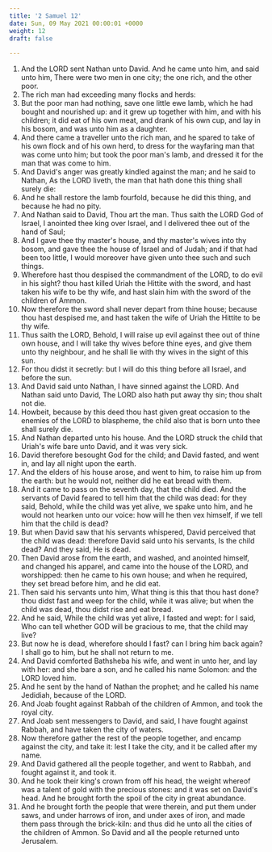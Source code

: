 ```yaml
---
title: '2 Samuel 12'
date: Sun, 09 May 2021 00:00:01 +0000
weight: 12
draft: false
  
---
```


1. And the LORD sent Nathan unto David. And he came unto him, and said unto him, There were two men in one city; the one rich, and the other poor.
2. The rich man had exceeding many flocks and herds:
3. But the poor man had nothing, save one little ewe lamb, which he had bought and nourished up: and it grew up together with him, and with his children; it did eat of his own meat, and drank of his own cup, and lay in his bosom, and was unto him as a daughter.
4. And there came a traveller unto the rich man, and he spared to take of his own flock and of his own herd, to dress for the wayfaring man that was come unto him; but took the poor man's lamb, and dressed it for the man that was come to him.
5. And David's anger was greatly kindled against the man; and he said to Nathan, As the LORD liveth, the man that hath done this thing shall surely die:
6. And he shall restore the lamb fourfold, because he did this thing, and because he had no pity.
7. And Nathan said to David, Thou art the man. Thus saith the LORD God of Israel, I anointed thee king over Israel, and I delivered thee out of the hand of Saul;
8. And I gave thee thy master's house, and thy master's wives into thy bosom, and gave thee the house of Israel and of Judah; and if that had been too little, I would moreover have given unto thee such and such things.
9. Wherefore hast thou despised the commandment of the LORD, to do evil in his sight? thou hast killed Uriah the Hittite with the sword, and hast taken his wife to be thy wife, and hast slain him with the sword of the children of Ammon.
10. Now therefore the sword shall never depart from thine house; because thou hast despised me, and hast taken the wife of Uriah the Hittite to be thy wife.
11. Thus saith the LORD, Behold, I will raise up evil against thee out of thine own house, and I will take thy wives before thine eyes, and give them unto thy neighbour, and he shall lie with thy wives in the sight of this sun.
12. For thou didst it secretly: but I will do this thing before all Israel, and before the sun.
13. And David said unto Nathan, I have sinned against the LORD. And Nathan said unto David, The LORD also hath put away thy sin; thou shalt not die.
14. Howbeit, because by this deed thou hast given great occasion to the enemies of the LORD to blaspheme, the child also that is born unto thee shall surely die.
15. And Nathan departed unto his house. And the LORD struck the child that Uriah's wife bare unto David, and it was very sick.
16. David therefore besought God for the child; and David fasted, and went in, and lay all night upon the earth.
17. And the elders of his house arose, and went to him, to raise him up from the earth: but he would not, neither did he eat bread with them.
18. And it came to pass on the seventh day, that the child died. And the servants of David feared to tell him that the child was dead: for they said, Behold, while the child was yet alive, we spake unto him, and he would not hearken unto our voice: how will he then vex himself, if we tell him that the child is dead?
19. But when David saw that his servants whispered, David perceived that the child was dead: therefore David said unto his servants, Is the child dead? And they said, He is dead.
20. Then David arose from the earth, and washed, and anointed himself, and changed his apparel, and came into the house of the LORD, and worshipped: then he came to his own house; and when he required, they set bread before him, and he did eat.
21. Then said his servants unto him, What thing is this that thou hast done? thou didst fast and weep for the child, while it was alive; but when the child was dead, thou didst rise and eat bread.
22. And he said, While the child was yet alive, I fasted and wept: for I said, Who can tell whether GOD will be gracious to me, that the child may live?
23. But now he is dead, wherefore should I fast? can I bring him back again? I shall go to him, but he shall not return to me.
24. And David comforted Bathsheba his wife, and went in unto her, and lay with her: and she bare a son, and he called his name Solomon: and the LORD loved him.
25. And he sent by the hand of Nathan the prophet; and he called his name Jedidiah, because of the LORD.
26. And Joab fought against Rabbah of the children of Ammon, and took the royal city.
27. And Joab sent messengers to David, and said, I have fought against Rabbah, and have taken the city of waters.
28. Now therefore gather the rest of the people together, and encamp against the city, and take it: lest I take the city, and it be called after my name.
29. And David gathered all the people together, and went to Rabbah, and fought against it, and took it.
30. And he took their king's crown from off his head, the weight whereof was a talent of gold with the precious stones: and it was set on David's head. And he brought forth the spoil of the city in great abundance.
31. And he brought forth the people that were therein, and put them under saws, and under harrows of iron, and under axes of iron, and made them pass through the brick-kiln: and thus did he unto all the cities of the children of Ammon. So David and all the people returned unto Jerusalem.
